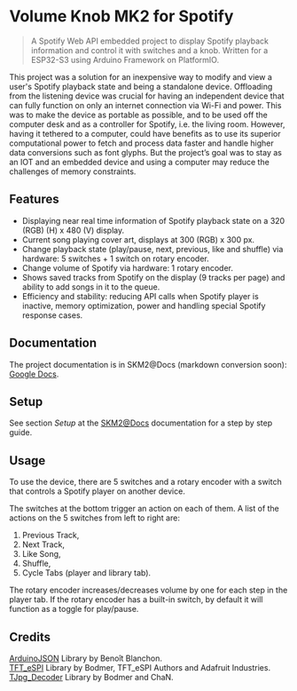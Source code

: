 # Volume Knob MK2 for Spotify
> A Spotify Web API embedded project to display Spotify playback information and control it with switches and a knob.
Written for a ESP32-S3 using Arduino Framework on PlatformIO.

This project was a solution for an inexpensive way to modify and view a user's Spotify playback state and being a standalone device. Offloading from the listening device was crucial for having an independent device that can fully function on only an internet connection via Wi-Fi and power. This was to make the device as portable as possible, and to be used off the computer desk and as a controller for Spotify, i.e. the living room. However, having it tethered to a computer, could have benefits as to use its superior computational power to fetch and process data faster and handle higher data conversions such as font glyphs. But the project’s goal was to stay as an IOT and an embedded device and using a computer may reduce the challenges of memory constraints.


## Features
* Displaying near real time information of Spotify playback state on a 320 (RGB) (H) x 480 (V) display.
* Current song playing cover art, displays at 300 (RGB) x 300 px.
* Change playback state (play/pause, next, previous, like and shuffle) via hardware: 5 switches + 1 switch on rotary encoder.
* Change volume of Spotify via hardware: 1 rotary encoder.
* Shows saved tracks from Spotify on the display (9 tracks per page) and ability to add songs in it to the queue.
* Efficiency and stability: reducing API calls when Spotify player is inactive, memory optimization, power and handling special Spotify response cases.

## Documentation
The project documentation is in SKM2@Docs (markdown conversion soon):
[Google Docs](https://docs.google.com/document/d/1gdPdVMs15nirWZm48ST1pJ0AiLPySUujLyLp2ialMa4/).

## Setup
See section *Setup* at the [SKM2@Docs](https://docs.google.com/document/d/1gdPdVMs15nirWZm48ST1pJ0AiLPySUujLyLp2ialMa4/) documentation for a step by step guide.

## Usage
To use the device, there are 5 switches and a rotary encoder with a switch that controls a Spotify player on another device.

The switches at the bottom trigger an action on each of them. A list of the actions on the 5 switches from left to right are:
1. Previous Track,
2. Next Track,
3. Like Song,
4. Shuffle,
5. Cycle Tabs (player and library tab).

The rotary encoder increases/decreases volume by one for each step in the player tab. If the rotary encoder has a built-in switch, by default it will function as a toggle for play/pause.

## Credits
[ArduinoJSON](https://github.com/bblanchon/ArduinoJson) Library by Benoît Blanchon.  
[TFT_eSPI](https://github.com/Bodmer/TFT_eSPI) Library by Bodmer, TFT_eSPI Authors and Adafruit Industries.  
[TJpg_Decoder](https://github.com/Bodmer/TJpg_Decoder) Library by Bodmer and ChaN.